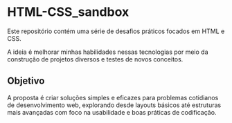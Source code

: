 # HTML-CSS_sandbox

<p>Este repositório contém uma série de desafios práticos focados em HTML e CSS.</p>
<p>A ideia é melhorar minhas habilidades nessas tecnologias por meio da construção de projetos diversos e testes de novos conceitos.</p>

## Objetivo
<p>A proposta é criar soluções simples e eficazes para problemas cotidianos de desenvolvimento web, explorando desde layouts básicos até estruturas mais avançadas com foco na usabilidade e boas práticas de codificação.</p>